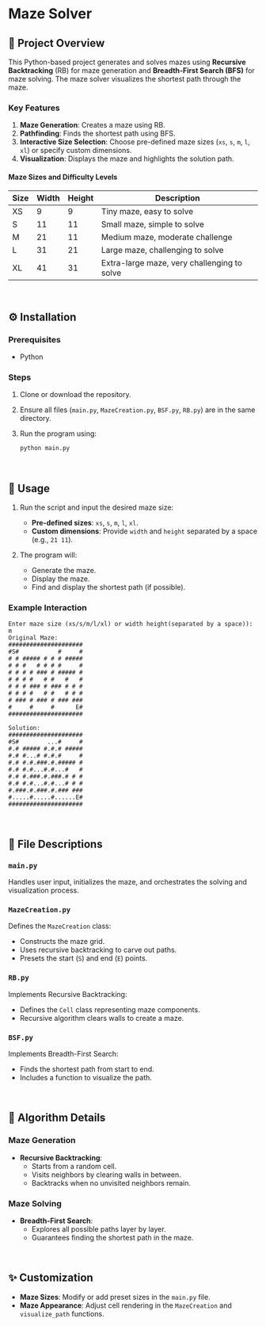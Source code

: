 # Maze Solver

## 📌 Project Overview
This Python-based project generates and solves mazes using **Recursive Backtracking** (RB) for maze generation and **Breadth-First Search (BFS)** for maze solving. The maze solver visualizes the shortest path through the maze.

### Key Features
1. **Maze Generation**: Creates a maze using RB.  
2. **Pathfinding**: Finds the shortest path using BFS.  
3. **Interactive Size Selection**: Choose pre-defined maze sizes (`xs`, `s`, `m`, `l`, `xl`) or specify custom dimensions.
4. **Visualization**: Displays the maze and highlights the solution path.  

#### Maze Sizes and Difficulty Levels
| **Size** | **Width** | **Height** | **Description**                            |  
|----------|-----------|------------|--------------------------------------------|  
| XS       | 9         | 9          | Tiny maze, easy to solve                   |  
| S        | 11        | 11         | Small maze, simple to solve                |  
| M        | 21        | 11         | Medium maze, moderate challenge            |  
| L        | 31        | 21         | Large maze, challenging to solve           |  
| XL       | 41        | 31         | Extra-large maze, very challenging to solve |  

<br />

## ⚙️ Installation
### Prerequisites
- Python

### Steps
1. Clone or download the repository.
2. Ensure all files (`main.py`, `MazeCreation.py`, `BSF.py`, `RB.py`) are in the same directory.
3. Run the program using:

   ```bash
   python main.py
   ```

<br />

## 🚀 Usage
1. Run the script and input the desired maze size:
   - **Pre-defined sizes**: `xs`, `s`, `m`, `l`, `xl`.
   - **Custom dimensions**: Provide `width` and `height` separated by a space (e.g., `21 11`).

2. The program will:
   - Generate the maze.
   - Display the maze.
   - Find and display the shortest path (if possible).

### Example Interaction
```plaintext
Enter maze size (xs/s/m/l/xl) or width height(separated by a space)): m
Original Maze:
#####################
#S#           #     #
# # ##### # # # #####
# # #   # # # #     #
# # # # ### # ##### #
# # # #   # #   #   #
# # # ### # ### # # #
# # # #   # #   # # #
# ### # ### # ### ###
#     #     #      E#
#####################

Solution:
#####################
#S#        ...#     #
#.# ##### #.#.# #####
#.# #...# #.#.#     #
#.# #.#.###.#.##### #
#.# #.#...#.#...#   #
#.# #.###.#.###.# # #
#.# #.#...#.#...# # #
#.###.#.###.#.### ###
#.....#.....#......E#
#####################
```

<br />

## 📂 File Descriptions
### `main.py`
Handles user input, initializes the maze, and orchestrates the solving and visualization process.

### `MazeCreation.py`
Defines the `MazeCreation` class:
- Constructs the maze grid.
- Uses recursive backtracking to carve out paths.
- Presets the start (`S`) and end (`E`) points.

### `RB.py`
Implements Recursive Backtracking:
- Defines the `Cell` class representing maze components.
- Recursive algorithm clears walls to create a maze.

### `BSF.py`
Implements Breadth-First Search:
- Finds the shortest path from start to end.
- Includes a function to visualize the path.

<br />

## 🧠 Algorithm Details
### Maze Generation
- **Recursive Backtracking**:
  - Starts from a random cell.
  - Visits neighbors by clearing walls in between.
  - Backtracks when no unvisited neighbors remain.

### Maze Solving
- **Breadth-First Search**:
  - Explores all possible paths layer by layer.
  - Guarantees finding the shortest path in the maze.

<br />

## ✨ Customization
- **Maze Sizes**: Modify or add preset sizes in the `main.py` file.
- **Maze Appearance**: Adjust cell rendering in the `MazeCreation` and `visualize_path` functions.
